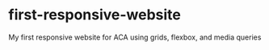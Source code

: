 # first-responsive-website
My first responsive website for ACA using grids, flexbox, and media queries

